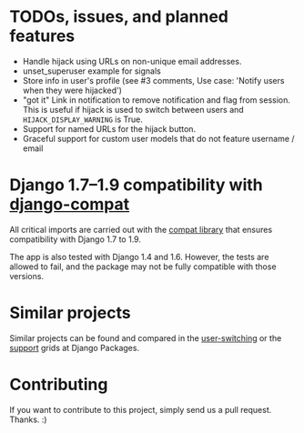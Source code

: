 # TODOs, issues, and planned features
* Handle hijack using URLs on non-unique email addresses.
* unset_superuser example for signals
* Store info in user's profile (see #3 comments, Use case: 'Notify users when they were hijacked')
* "got it" Link in notification to remove notification and flag from session. This is useful if hijack is used to switch between users and ``HIJACK_DISPLAY_WARNING`` is True.
* Support for named URLs for the hijack button.
* Graceful support for custom user models that do not feature username / email

# Django 1.7–1.9 compatibility with [django-compat](https://github.com/arteria/django-compat)
All critical imports are carried out with the [compat library](https://github.com/arteria/django-compat) that ensures compatibility with Django 1.7 to 1.9.

The app is also tested with Django 1.4 and 1.6. However, the tests are allowed to fail, and the package may not be fully compatible with those versions.

# Similar projects
Similar projects can be found and compared in the [user-switching](https://www.djangopackages.com/grids/g/user-switching/) or the [support](https://www.djangopackages.com/grids/g/support-apps/) grids at Django Packages.


# Contributing
If you want to contribute to this project, simply send us a pull request. Thanks. :)